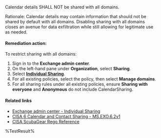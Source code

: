 Calendar details SHALL NOT be shared with all domains.

Rationale: Calendar details may contain information that should not be shared by default with all domains. Disabling sharing with all domains closes an avenue for data exfiltration while still allowing for legitimate use as needed.

#### Remediation action:

To restrict sharing with all domains:
1. Sign in to the **Exchange admin center**.
2. On the left-hand pane under **Organization**, select **Sharing**.
3. Select [**Individual Sharing**](https://admin.exchange.microsoft.com/#/individualsharing).
4. For all existing policies, select the policy, then select **Manage domains**.
5. For all sharing rules under all existing policies, ensure **Sharing with everyone** and **Anonymous** do not include CalendarSharing.

#### Related links

* [Exchange admin center - Individual Sharing](https://admin.exchange.microsoft.com/#/individualsharing)
* [CISA 6 Calendar and Contact Sharing - MS.EXO.6.2v1](https://github.com/cisagov/ScubaGear/blob/main/PowerShell/ScubaGear/baselines/exo.md#msexo62v1)
* [CISA ScubaGear Rego Reference](https://github.com/cisagov/ScubaGear/blob/main/PowerShell/ScubaGear/Rego/EXOConfig.rego#L368)

<!--- Results --->
%TestResult%